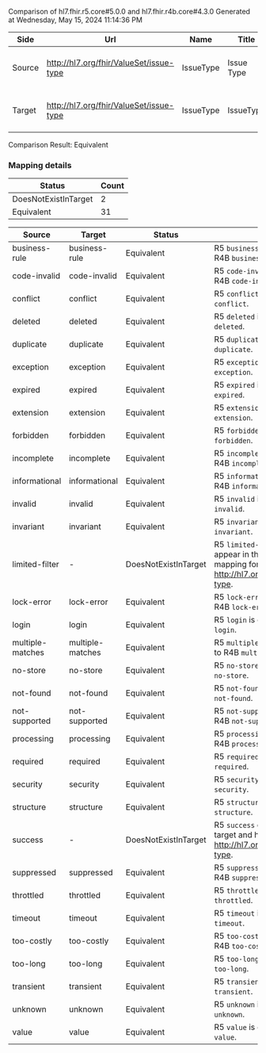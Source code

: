 Comparison of hl7.fhir.r5.core#5.0.0 and hl7.fhir.r4b.core#4.3.0
Generated at Wednesday, May 15, 2024 11:14:36 PM

| Side | Url | Name | Title | Description |
| --- | --- | --- | --- | --- |
| Source | http://hl7.org/fhir/ValueSet/issue-type | IssueType | Issue Type | A code that describes the type of issue. |
| Target | http://hl7.org/fhir/ValueSet/issue-type | IssueType | IssueType | A code that describes the type of issue. |


Comparison Result: Equivalent


### Mapping details

| Status | Count |
| ------ | ----- |
DoesNotExistInTarget | 2 |
Equivalent | 31 |


| Source | Target | Status | Message |
| ------ | ------ | ------ | ------- |
| business-rule | business-rule | Equivalent | R5 `business-rule` is equivalent to R4B `business-rule`. |
| code-invalid | code-invalid | Equivalent | R5 `code-invalid` is equivalent to R4B `code-invalid`. |
| conflict | conflict | Equivalent | R5 `conflict` is equivalent to R4B `conflict`. |
| deleted | deleted | Equivalent | R5 `deleted` is equivalent to R4B `deleted`. |
| duplicate | duplicate | Equivalent | R5 `duplicate` is equivalent to R4B `duplicate`. |
| exception | exception | Equivalent | R5 `exception` is equivalent to R4B `exception`. |
| expired | expired | Equivalent | R5 `expired` is equivalent to R4B `expired`. |
| extension | extension | Equivalent | R5 `extension` is equivalent to R4B `extension`. |
| forbidden | forbidden | Equivalent | R5 `forbidden` is equivalent to R4B `forbidden`. |
| incomplete | incomplete | Equivalent | R5 `incomplete` is equivalent to R4B `incomplete`. |
| informational | informational | Equivalent | R5 `informational` is equivalent to R4B `informational`. |
| invalid | invalid | Equivalent | R5 `invalid` is equivalent to R4B `invalid`. |
| invariant | invariant | Equivalent | R5 `invariant` is equivalent to R4B `invariant`. |
| limited-filter | - | DoesNotExistInTarget | R5 `limited-filter` does not appear in the target and has no mapping for http://hl7.org/fhir/ValueSet/issue-type. |
| lock-error | lock-error | Equivalent | R5 `lock-error` is equivalent to R4B `lock-error`. |
| login | login | Equivalent | R5 `login` is equivalent to R4B `login`. |
| multiple-matches | multiple-matches | Equivalent | R5 `multiple-matches` is equivalent to R4B `multiple-matches`. |
| no-store | no-store | Equivalent | R5 `no-store` is equivalent to R4B `no-store`. |
| not-found | not-found | Equivalent | R5 `not-found` is equivalent to R4B `not-found`. |
| not-supported | not-supported | Equivalent | R5 `not-supported` is equivalent to R4B `not-supported`. |
| processing | processing | Equivalent | R5 `processing` is equivalent to R4B `processing`. |
| required | required | Equivalent | R5 `required` is equivalent to R4B `required`. |
| security | security | Equivalent | R5 `security` is equivalent to R4B `security`. |
| structure | structure | Equivalent | R5 `structure` is equivalent to R4B `structure`. |
| success | - | DoesNotExistInTarget | R5 `success` does not appear in the target and has no mapping for http://hl7.org/fhir/ValueSet/issue-type. |
| suppressed | suppressed | Equivalent | R5 `suppressed` is equivalent to R4B `suppressed`. |
| throttled | throttled | Equivalent | R5 `throttled` is equivalent to R4B `throttled`. |
| timeout | timeout | Equivalent | R5 `timeout` is equivalent to R4B `timeout`. |
| too-costly | too-costly | Equivalent | R5 `too-costly` is equivalent to R4B `too-costly`. |
| too-long | too-long | Equivalent | R5 `too-long` is equivalent to R4B `too-long`. |
| transient | transient | Equivalent | R5 `transient` is equivalent to R4B `transient`. |
| unknown | unknown | Equivalent | R5 `unknown` is equivalent to R4B `unknown`. |
| value | value | Equivalent | R5 `value` is equivalent to R4B `value`. |

